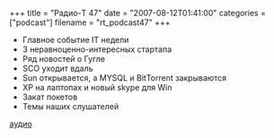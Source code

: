 +++
title = "Радио-T 47"
date = "2007-08-12T01:41:00"
categories = ["podcast"]
filename = "rt_podcast47"
+++


- Главное событие IT недели
- 3 неравноценно-интересных стартапа
- Ряд новостей о Гугле
- SCO уходит вдаль
- Sun открывается, a MYSQL и BitТоrrent закрываются
- XP на лаптопах и новый skype для Win
- Закат покетов
- Темы наших слушателей

[аудио](http://cdn.radio-t.com/rt_podcast47.mp3)
<audio src="http://cdn.radio-t.com/rt_podcast47.mp3" preload="none"></audio>
